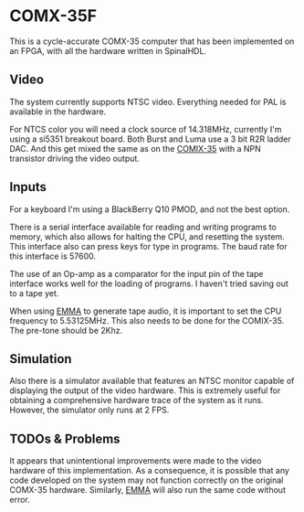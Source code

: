 COMX-35F
============
This is a cycle-accurate COMX-35 computer that has been implemented on an FPGA, with all the hardware written in SpinalHDL.

Video
---------------
The system currently supports NTSC video.  Everything needed for PAL is available in the hardware.

For NTCS color you will need a clock source of 14.318MHz, currently I'm using a si5351 breakout board.
Both Burst and Luma use a 3 bit R2R ladder DAC.
And this get mixed the same as on the [COMIX-35][2] with a NPN transistor driving the video output.

Inputs
---------------
For a keyboard I'm using a BlackBerry Q10 PMOD, and not the best option.

There is a serial interface available for reading and writing programs to memory, which also allows for halting the CPU, and resetting the system. This interface also can press keys for type in programs. The baud rate for this interface is 57600.

The use of an Op-amp as a comparator for the input pin of the tape interface works well for the loading of programs.
I haven't tried saving out to a tape yet.

When using [EMMA][1] to generate tape audio, it is important to set the CPU frequency to 5.53125MHz. This also needs to be done for the COMIX-35. 
The pre-tone should be 2Khz.

Simulation
---------------
Also there is a simulator available that features an NTSC monitor capable of displaying the output of the video hardware. This is extremely useful for obtaining a comprehensive hardware trace of the system as it runs. However, the simulator only runs at 2 FPS.

TODOs & Problems
---------------
It appears that unintentional improvements were made to the video hardware of this implementation. As a consequence, it is possible that any code developed on the system may not function correctly on the original COMX-35 hardware. Similarly, [EMMA][1] will also run the same code without error.

[1]: <https://www.emma02.hobby-site.com/> "EMMA"
[2]: <https://github.com/schlae/comix-35> "COMIX-35"

